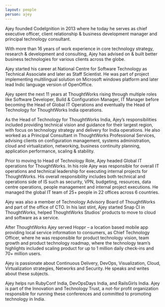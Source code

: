 ```yaml
---
layout: people
person: ajey
---
```


Ajey founded CodeIgnition in 2013 where he today he serves as chief executive officer, client relationship & business
development manager and principal technology consultant.

With more than 16 years of work experience in core technology strategy, research & development and consulting, Ajey
has advised on & built better business technologies for various clients across the globe.

Ajey started his career at National Centre for Software Technology as Technical Associate and later as Staff Scientist.
He was part of project implementing multilingual solution on Microsoft windows platform and later lead Indic language
version of OpenOffice.

Ajey spent the next 11 years at ThoughtWorks rising through multiple roles like Software Developer, Build &
Configuration Manager, IT Manager before becoming the Head of Global IT Operations and eventually the Head of
Technology for ThoughtWorks India operations.

As the Head of Technology for ThoughtWorks India, Ajey’s responsibilities included providing technical vision and
guidance for their largest region, with focus on technology strategy and delivery for India operations. He also worked
as a Principal Consultant in ThoughtWorks Professional Services, advising clients on configuration management,
systems administration, cloud and virtualization, networking, business continuity planning, application performance,
scaling & stability.

Prior to moving to Head of Technology Role, Ajey headed Global IT operations for ThoughtWorks. In his role Ajey was
responsible for overall IT operations and technical leadership for executing internal projects for ThoughtWorks. His
overall responsibility includes both technical and operations side of IS such as security, VPN, budgeting, resources,
data centre operations, people management and internal project executions. He managed the global IT team of 25+
people in 22 offices across 6 countries.

Ajey was also a member of Technology Advisory Board of ThoughtWorks and part of the office of CTO. In his last stint,
Ajey started Snap CI in ThoughtWorks, helped ThoughtWorks Studios’ products to move to cloud and software as a
service.

After ThoughtWorks Ajey served Hoppr – a location based mobile app providing local service information to
consumers, as Chief Technology Officer, where he was responsible for product technology vision, team growth and
product technology roadmap, where the technology team’s highlights included scaling product for up to 1 million daily
check-ins and 70+ million users.

Ajey is passionate about Continuous Delivery, DevOps, Visualization, Cloud, Virtualization strategies, Networks and
Security. He speaks and writes about these subjects.

Ajey helps run RubyConf India, DevOpsDays India, and RailsGirls India. Ajey is part of the Innovation and Technology
Trust, a not-for profit organization responsible for running these conferences and committed to promoting technology
in India.
